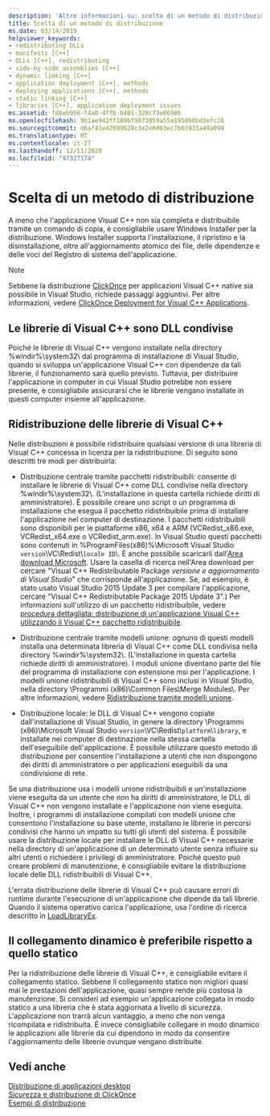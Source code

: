 ```yaml
---
description: 'Altre informazioni su: scelta di un metodo di distribuzione'
title: Scelta di un metodo di distribuzione
ms.date: 03/14/2019
helpviewer_keywords:
- redistributing DLLs
- manifests [C++]
- DLLs [C++], redistributing
- side-by-side assemblies [C++]
- dynamic linking [C++]
- application deployment [C++], methods
- deploying applications [C++], methods
- static linking [C++]
- libraries [C++], application deployment issues
ms.assetid: fd8eb956-f4a0-4ffb-b401-328c73e66986
ms.openlocfilehash: 9b1ae942ff189bf9073059a55a195860bd3efc26
ms.sourcegitcommit: d6af41e42699628c3e2e6063ec7b03931a49a098
ms.translationtype: MT
ms.contentlocale: it-IT
ms.lasthandoff: 12/11/2020
ms.locfileid: "97327174"
---
```

# <a name="choosing-a-deployment-method"></a>Scelta di un metodo di distribuzione

A meno che l'applicazione Visual C++ non sia completa e distribuibile tramite un comando di copia, è consigliabile usare Windows Installer per la distribuzione. Windows Installer supporta l'installazione, il ripristino e la disinstallazione, oltre all'aggiornamento atomico dei file, delle dipendenze e delle voci del Registro di sistema dell'applicazione.

> [!NOTE]
> Sebbene la distribuzione [ClickOnce](/visualstudio/deployment/clickonce-security-and-deployment) per applicazioni Visual C++ native sia possibile in Visual Studio, richiede passaggi aggiuntivi. Per altre informazioni, vedere [ClickOnce Deployment for Visual C++ Applications](clickonce-deployment-for-visual-cpp-applications.md).

## <a name="visual-c-libraries-are-shared-dlls"></a>Le librerie di Visual C++ sono DLL condivise

Poiché le librerie di Visual C++ vengono installate nella directory %windir%\system32\ dal programma di installazione di Visual Studio, quando si sviluppa un'applicazione Visual C++ con dipendenze da tali librerie, il funzionamento sarà quello previsto. Tuttavia, per distribuire l'applicazione in computer in cui Visual Studio potrebbe non essere presente, è consigliabile assicurarsi che le librerie vengano installate in questi computer insieme all'applicazione.

## <a name="redistributing-visual-c-libraries"></a>Ridistribuzione delle librerie di Visual C++

Nelle distribuzioni è possibile ridistribuire qualsiasi versione di una libreria di Visual C++ concessa in licenza per la ridistribuzione. Di seguito sono descritti tre modi per distribuirla:

- Distribuzione centrale tramite pacchetti ridistribuibili: consente di installare le librerie di Visual C++ come DLL condivise nella directory %windir%\system32\\. (L'installazione in questa cartella richiede diritti di amministratore). È possibile creare uno script o un programma di installazione che esegua il pacchetto ridistribuibile prima di installare l'applicazione nel computer di destinazione. I pacchetti ridistribuibili sono disponibili per le piattaforme x86, x64 e ARM (VCRedist_x86.exe, VCRedist_x64.exe o VCRedist_arm.exe). In Visual Studio questi pacchetti sono contenuti in %ProgramFiles(x86)%\Microsoft Visual Studio `version`\VC\Redist\\`locale ID`\\. È anche possibile scaricarli dall'[Area download Microsoft](https://www.microsoft.com/download). Usare la casella di ricerca nell'Area download per cercare "Visual C++ Redistributable Package *versione e aggiornamento di Visual Studio*" che corrisponde all'applicazione. Se, ad esempio, è stato usato Visual Studio 2015 Update 3 per compilare l'applicazione, cercare "Visual C++ Redistributable Package 2015 Update 3".) Per informazioni sull'utilizzo di un pacchetto ridistribuibile, vedere [procedura dettagliata: distribuzione di un'applicazione Visual C++ utilizzando il Visual C++ pacchetto ridistribuibile](deploying-visual-cpp-application-by-using-the-vcpp-redistributable-package.md).

- Distribuzione centrale tramite modelli unione: ognuno di questi modelli installa una determinata libreria di Visual C++ come DLL condivisa nella directory %windir%\system32\\. (L'installazione in questa cartella richiede diritti di amministratore). I moduli unione diventano parte del file del programma di installazione con estensione msi per l'applicazione. I modelli unione ridistribuibili di Visual C++ sono inclusi in Visual Studio, nella directory \Programmi (x86)\Common Files\Merge Modules\\. Per altre informazioni, vedere [Ridistribuzione tramite modelli unione](redistributing-components-by-using-merge-modules.md).

- Distribuzione locale: le DLL di Visual C++ vengono copiate dall'installazione di Visual Studio, in genere la directory \Programmi (x86)\Microsoft Visual Studio `version`\VC\Redist\\`platform`\\`library`\, e installate nei computer di destinazione nella stessa cartella dell'eseguibile dell'applicazione. È possibile utilizzare questo metodo di distribuzione per consentire l'installazione a utenti che non dispongono dei diritti di amministratore o per applicazioni eseguibili da una condivisione di rete.

Se una distribuzione usa i modelli unione ridistribuibili e un'installazione viene eseguita da un utente che non ha diritti di amministratore, le DLL di Visual C++ non vengono installate e l'applicazione non viene eseguita. Inoltre, i programmi di installazione compilati con modelli unione che consentono l'installazione su base utente, installano le librerie in percorsi condivisi che hanno un impatto su tutti gli utenti del sistema. È possibile usare la distribuzione locale per installare le DLL di Visual C++ necessarie nella directory di un'applicazione di un determinato utente senza influire su altri utenti o richiedere i privilegi di amministratore. Poiché questo può creare problemi di manutenzione, è consigliabile evitare la distribuzione locale delle DLL ridistribuibili di Visual C++.

L'errata distribuzione delle librerie di Visual C++ può causare errori di runtime durante l'esecuzione di un'applicazione che dipende da tali librerie. Quando il sistema operativo carica l'applicazione, usa l'ordine di ricerca descritto in [LoadLibraryEx](/windows/win32/api/libloaderapi/nf-libloaderapi-loadlibraryexw).

## <a name="dynamic-linking-is-better-than-static-linking"></a>Il collegamento dinamico è preferibile rispetto a quello statico

Per la ridistribuzione delle librerie di Visual C++, è consigliabile evitare il collegamento statico. Sebbene il collegamento statico non migliori quasi mai le prestazioni dell'applicazione, quasi sempre rende più costosa la manutenzione. Si consideri ad esempio un'applicazione collegata in modo statico a una libreria che è stata aggiornata a livello di sicurezza. L'applicazione non trarrà alcun vantaggio, a meno che non venga ricompilata e ridistribuita. È invece consigliabile collegare in modo dinamico le applicazioni alle librerie da cui dipendono in modo da consentire l'aggiornamento delle librerie ovunque vengano distribuite.

## <a name="see-also"></a>Vedi anche

[Distribuzione di applicazioni desktop](deploying-native-desktop-applications-visual-cpp.md)<br>
[Sicurezza e distribuzione di ClickOnce](/visualstudio/deployment/clickonce-security-and-deployment)<br>
[Esempi di distribuzione](deployment-examples.md)
